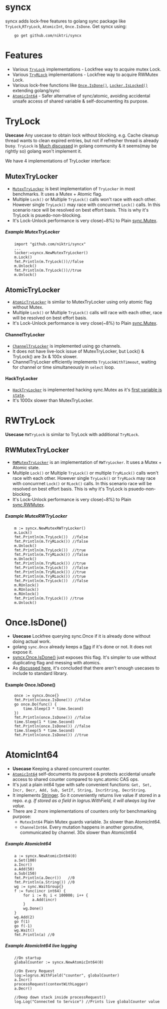# syncx
syncx adds lock-free features to golang sync package like `TryLock`,`RTryLock`, `AtomicInt`, `Once.IsDone`.
Get syncx using:
```
    go get github.com/niktri/syncx
```


# Features
* Various [`TryLock`](https://github.com/niktri/syncx/blob/main/trylock.go) implementations - Lockfree way to acquire mutex Lock.
* Various [`TryRLock`](https://github.com/niktri/syncx/blob/main/rwtrylock.go) implementations - Lockfree way to acquire RWMutex Lock.
* Various lock-free functions like [`Once.IsDone()`]((https://github.com/niktri/syncx/blob/main/once.go)), [`Locker.IsLocked()`]((https://github.com/niktri/syncx/blob/main/trylock.go)) extending golang/sync
* [`AtomicInt64`](https://github.com/niktri/syncx/blob/main/atomic_int64.go) - Safer alternative of sync/atomic, avoiding accidental unsafe access of shared variable & self-documenting its purpose.

# TryLock
**Usecase** Any usecase to obtain lock without blocking. e.g. Cache cleanup thread wants to clean expired entries, but not if refresher thread is already busy.
`TryLock` is [Much discussed](https://github.com/golang/go/issues/6123) in golang community & it seems(may be rightly so) golang won't implement it.

We have 4 implementations of TryLocker interface:

## MutexTryLocker
* [`MutexTryLocker`](https://github.com/niktri/syncx/blob/main/trylock.go) is best implementation of `TryLocker` in most benchmarks. 
It uses a Mutex + Atomic flag. 
* Multiple `Lock()` or Multiple `TryLock()` calls won't race with each other. However single `TryLock()` may race with concurrnet `Lock()` calls.
In this scenario race will be resolved on best effort basis.
This is why it's TryLock is psuedo-non-blocking.
* It's Lock-Unlock performance is very close(~8%) to Plain [sync.Mutex](https://golang.org/pkg/sync/#Mutex).

##### Example MutexTryLocker
```
    import "github.com/niktri/syncx"
    ...
    locker:=syncx.NewMutexTryLocker()
    m.Lock()
    fmt.Println(m.TryLock())//false
    m.Unlock()
    fmt.Println(m.TryLock())//true
    m.Unlock()
```

## AtomicTryLocker
* [`AtomicTryLocker`](https://github.com/niktri/syncx/blob/main/trylock.go) is similar to MutexTryLocker using only atomic flag without Mutex.
* Multiple `Lock()` or Multiple `TryLock()` calls will race with each other, race will be resolved on best effort basis.
* It's Lock-Unlock performance is very close(~8%) to Plain [sync.Mutex](https://golang.org/pkg/sync/#Mutex).

#### ChannelTryLocker
* [`ChannelTryLocker`](https://github.com/niktri/syncx/blob/main/trylock.go) is implemented using go channels. 
* It does not have live-lock issue of MutexTryLocker, but Lock() & TryLock() are 3x & 100x slower.
* ChannelTryLocker efficiently implements `TryLockWithTimeout`, waiting for channel or time simultaneously in `select` loop.

#### HackTryLocker
* [`HackTryLocker`](https://github.com/niktri/syncx/blob/main/trylock.go) is implemented hacking sync.Mutex as it's [first variable is `state`](https://github.com/golang/go/blob/af8748054b40e9a1e529e42a0f83cc2c90a35af6/src/sync/mutex.go#L26).
* It's 1000x slower than MutexTryLocker.

# RWTryLock
**Usecase** `RWTryLock` is similar to TryLock with additional `TryRLock`.


## RWMutexTryLocker
* [`RWMutexTryLocker`](https://github.com/niktri/syncx/blob/main/rwtrylock.go) is an implementation of `RWTryLocker`.
It uses a Mutex + Atomic state. 
* Multiple `Lock()` or Multiple `TryLock()` or multiple `TryRLock()` calls won't race with each other. However single `TryLock()` or `TryRLock` may race with concurrnet `Lock()` or `RLock()` calls.
In this scenario race will be resolved on best effort basis.
This is why it's TryLock is psuedo-non-blocking.
* It's Lock-Unlock performance is very close(~8%) to Plain [sync.RWMutex](https://golang.org/pkg/sync/#RWMutex).

##### Example MutexRWTryLocker
```
    m := syncx.NewMutexRWTryLocker()
    m.Lock()
    fmt.Println(m.TryLock())  //false
    fmt.Println(m.TryRLock()) //false
    m.Unlock()
    fmt.Println(m.TryLock())  //true
    fmt.Println(m.TryRLock()) //false
    m.Unlock()
    fmt.Println(m.TryRLock()) //true
    fmt.Println(m.TryLock())  //false
    fmt.Println(m.TryRLock()) //true
    fmt.Println(m.TryRLock()) //true
    fmt.Println(m.TryLock())  //false
    m.RUnlock()
    m.RUnlock()
    m.RUnlock()
    fmt.Println(m.TryLock()) //true
    m.Unlock()
```

# Once.IsDone()
* **Usecase** Lockfree querying sync.Once if it is already done without doing actual work.
* golang `sync.Once` already keeps a [flag](https://github.com/golang/go/blob/af8748054b40e9a1e529e42a0f83cc2c90a35af6/src/sync/once.go#L18) if it's 
done or not. It does not expose it.
* [syncx.Once.IsDone()](https://github.com/niktri/syncx/blob/main/once.go) just exposes this flag. It's simpler to use without duplicating flag and messing with atomics.
* As [discussed here](https://github.com/golang/go/issues/41690), it's concluded that there aren't enough usecases to include to standard library.

#### Example Once.IsDone()
```
    once := syncx.Once{}
    fmt.Println(once.IsDone()) //false
    go once.Do(func() {
        time.Sleep(3 * time.Second)
    })
    fmt.Println(once.IsDone()) //false
    time.Sleep(1 * time.Second)
    fmt.Println(once.IsDone()) //false
    time.Sleep(5 * time.Second)
    fmt.Println(once.IsDone()) //true
```

# AtomicInt64
* **Usecase** Keeping a shared concurrent counter.
* [`AtomicInt64`](https://github.com/niktri/syncx/blob/main/atomic_int64.go) self-documents its purpose & protects accidental unsafe access to shared counter compared to sync.atomic CAS ops.
* It's just a plain int64 type with safe convenient functions: `Get, Set, Incr, Decr, Add, Sub, SetIf, String, IncrString, DecrString`.
* It implements [Stringer](https://golang.org/pkg/fmt/#Stringer). So it conveniently returns live value if stored in a repo. _e.g. If stored as a field in logrus.WithField, it will always log live value._
* There are 2 more implementations of counters only for benchmarking purpose: 
    * `MutexInt64` Plain Mutex guards variable. 3x slower than AtomicInt64.
    * `ChannelInt64`. Every mutation happens in another goroutine, communicated by channel. 30x slower than AtomicInt64

##### Example AtomicInt64
```
    a := syncx.NewAtomicInt64(0)
    a.Set(100)
    a.Incr()
    a.Add(50)
    a.Sub(150)
    fmt.Println(a.Decr())   //0
    fmt.Println(a.String()) //0
    wg := sync.WaitGroup{}
    f := func(incr int64) {
        for i := 0; i < 100000; i++ {
            a.Add(incr)
        }
        wg.Done()
    }
    wg.Add(2)
    go f(1)
    go f(-1)
    wg.Wait()
    fmt.Println(a) //0
```
##### Example AtomicInt64 live logging
```
    //On startup
    globalCounter := syncx.NewAtomicInt64(0)

    //On Every Request
    log:=logrus.WithField("counter", globalCounter)
    a.Incr()
    processRequest(contextWithLogger)
    a.Decr()

    //Deep down stack inside processRequest()
    log.Log("Connected to Service") //Prints live globalCounter value    
```